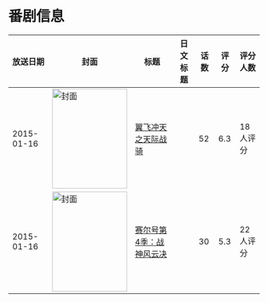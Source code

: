 # 番剧信息

|放送日期|封面|标题|日文标题|话数|评分|评分人数|
|---|---|---|---|---|---|---|
|2015-01-16|<img src="https://lain.bgm.tv/pic/cover/c/05/6a/122566_46Z8q.jpg" alt="封面" style="width:150px;height:200px;object-fit:cover;">|[翼飞冲天之天际战骑](https://bangumi.tv/subject/122566)||52|6.3|18人评分|
|2015-01-16|<img src="https://lain.bgm.tv/pic/cover/c/d0/c6/463606_K4fyc.jpg" alt="封面" style="width:150px;height:200px;object-fit:cover;">|[赛尔号第4季：战神风云决](https://bangumi.tv/subject/463606)||30|5.3|22人评分|
